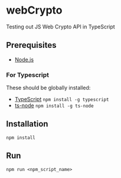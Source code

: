 # webCrypto
Testing out JS Web Crypto API in TypeScript

## Prerequisites
* [Node.js](https://nodejs.org/en/)

### For Typescript
These should be globally installed:
* [TypeScript](https://www.typescriptlang.org/download) `npm install -g typescript`
* [ts-node](https://www.npmjs.com/package/ts-node) `npm install -g ts-node`

## Installation
```
npm install
```

## Run
```
npm run <npm_script_name>
```

